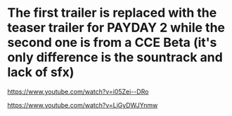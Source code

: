 # The first trailer is replaced with the teaser trailer for PAYDAY 2 while the second one is from a CCE Beta (it's only difference is the sountrack and lack of sfx)

https://www.youtube.com/watch?v=i05Zei--DRo

https://www.youtube.com/watch?v=LjGyDWJYnmw